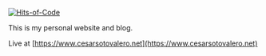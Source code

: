 [![Hits-of-Code](https://hitsofcode.com/github/cesarsotovalero/cesarsotovalero.github.io)](https://hitsofcode.com/view/github/cesarsotovalero/cesarsotovalero.github.io)

This is my personal website and blog.

Live at [https://www.cesarsotovalero.net](https://www.cesarsotovalero.net)

